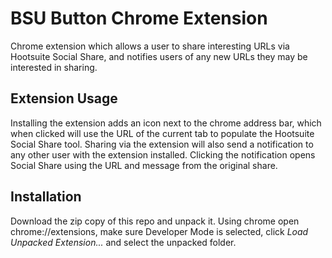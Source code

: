 BSU Button Chrome Extension
================================
Chrome extension which allows a user to share interesting URLs via Hootsuite Social Share, and notifies users of any new URLs they may be interested in sharing.

Extension Usage
-----
Installing the extension adds an icon next to the chrome address bar, which when clicked will use the URL of the current tab to populate the Hootsuite Social Share tool.
Sharing via the extension will also send a notification to any other user with the extension installed. Clicking the notification opens Social Share using the URL and message from the original share.

Installation
-------
Download the zip copy of this repo and unpack it. Using chrome open chrome://extensions, make sure Developer Mode is selected, click *Load Unpacked Extension...* and select the unpacked folder.

